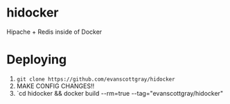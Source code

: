 hidocker
========

Hipache + Redis inside of Docker

# Deploying
1. `git clone https://github.com/evanscottgray/hidocker`
2. MAKE CONFIG CHANGES!!
3. `cd hidocker && docker build --rm=true --tag="evanscottgray/hidocker"
